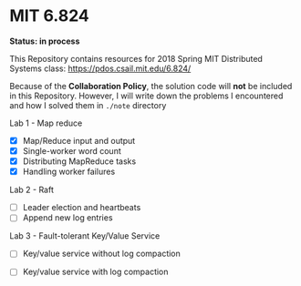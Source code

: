 # MIT 6.824

**Status: in process**

This Repository contains resources for 2018 Spring MIT Distributed Systems class: https://pdos.csail.mit.edu/6.824/

Because of the **Collaboration Policy**, the solution code will **not** be included in this Repository. However, I will 
write down the problems I encountered and how I solved them in `./note` directory


Lab 1 - Map reduce 
- [x] Map/Reduce input and output
- [x] Single-worker word count
- [x] Distributing MapReduce tasks
- [x] Handling worker failures

Lab 2 - Raft
- [ ] Leader election and heartbeats
- [ ] Append new log entries

Lab 3 - Fault-tolerant Key/Value Service
- [ ] Key/value service without log compaction
- [ ] Key/value service with log compaction


